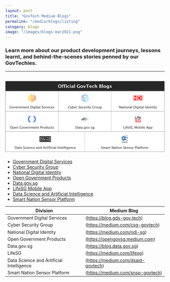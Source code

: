 ```yaml
---
layout: post
title: "GovTech Medium Blogs"
permalink: "/media/blogs/listing"
category: blogs
image: "/images/blogs-mar2021.png"
---
```


### Learn more about our product development journeys, lessons learnt, and behind-the-scenes stories penned by our GovTechies. 
---

![A screenshot of the blogs](/images/blogs-mar2021.png)
---

* [Government Digital Services](https://blog.gds-gov.tech)<br>
* [Cyber Security Group](https://medium.com/csg-govtech)<br>
* [National Digital Identity](https://medium.com/ndi-sg)<br>
* [Open Government Products](https://opengovsg.medium.com)<br>
* [Data.gov.sg](https://blog.data.gov.sg)<br>
* [LifeSG Mobile App](https://medium.com/lifesg)<br>
* [Data Science and Artificial Intelligence](https://medium.com/dsaid-govtech)<br>
* [Smart Nation Sensor Platform](https://medium.com/snsp-govtech)<br>

| Division      | Medium Blog |
| ----------- | ----------- |
| Government Digital Services      | (https://blog.gds-gov.tech)       |
| Cyber Security Group   | (https://medium.com/csg-govtech)        |
| National Digital Identity   | (https://medium.com/ndi-sg)        |
| Open Government Products   | (https://opengovsg.medium.com)        |
| Data.gov.sg   | (https://blog.data.gov.sg)        |
| LifeSG   | (https://medium.com/lifesg)        |
| Data Science and Artificial Intelligence   | (https://medium.com/dsaid-govtech)        |
| Smart Nation Sensor Platform   | (https://medium.com/snsp-govtech)        |
